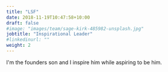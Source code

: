 ```yaml
---
title: "LSF"
date: 2018-11-19T10:47:58+10:00
draft: false
#image: "images/team/sage-kirk-485982-unsplash.jpg"
jobtitle: "Inspirational Leader"
#linkedinurl: ""
weight: 2
---
```


I'm the founders son and I inspire him while aspiring to be him.